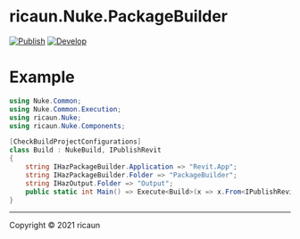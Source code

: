 # ricaun.Nuke.PackageBuilder

[![Publish](https://github.com/ricaun-io/ricaun.Nuke.PackageBuilder/actions/workflows/Publish.yml/badge.svg)](https://github.com/ricaun-io/ricaun.Nuke.PackageBuilder/actions)
[![Develop](https://github.com/ricaun-io/ricaun.Nuke.PackageBuilder/actions/workflows/Develop.yml/badge.svg)](https://github.com/ricaun-io/ricaun.Nuke.PackageBuilder/actions)

# Example

```C#
using Nuke.Common;
using Nuke.Common.Execution;
using ricaun.Nuke;
using ricaun.Nuke.Components;

[CheckBuildProjectConfigurations]
class Build : NukeBuild, IPublishRevit
{
    string IHazPackageBuilder.Application => "Revit.App";
    string IHazPackageBuilder.Folder => "PackageBuilder";
    string IHazOutput.Folder => "Output";
    public static int Main() => Execute<Build>(x => x.From<IPublishRevit>().Build);
}
```

---

Copyright © 2021 ricaun

